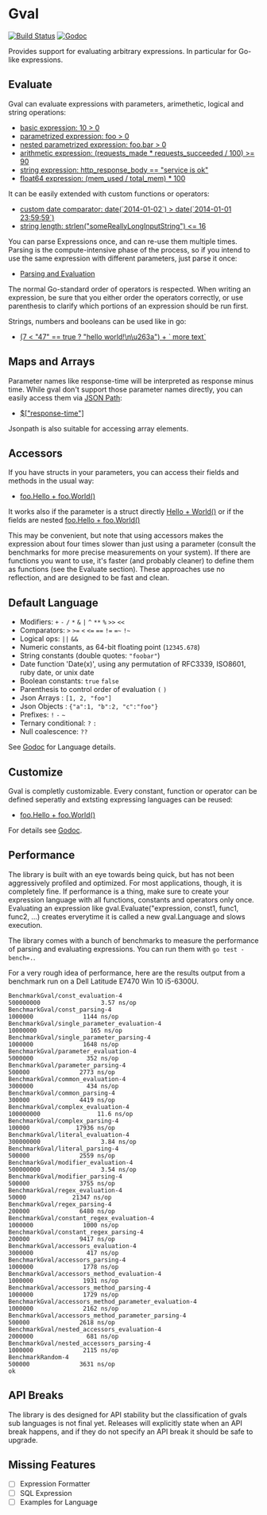 Gval
====

[![Build Status](https://travis-ci.org/PaesslerAG/gval.svg?branch=master)](https://travis-ci.org/PaesslerAG/gval)
[![Godoc](https://godoc.org/github.com/PaesslerAG/gval?status.png)](https://godoc.org/github.com/PaesslerAG/gval)


Provides support for evaluating arbitrary expressions. In particular for Go-like expressions.

Evaluate
--

Gval can evaluate expressions with parameters, arimethetic, logical and string operations:

- [basic expression: 10 > 0](https://godoc.org/github.com/PaesslerAG/gval/#example_Evaluate_basic)
- [parametrized expression: foo > 0](https://godoc.org/github.com/PaesslerAG/gval/#example_Evaluate_parameter)
- [nested parametrized expression: foo.bar > 0](https://godoc.org/github.com/PaesslerAG/gval/#example_Evaluate_nestedParameter)
- [arithmetic expression: (requests_made * requests_succeeded / 100) >= 90](https://godoc.org/github.com/PaesslerAG/gval/#example_Evaluate_arithmetic)
- [string expression: http_response_body == "service is ok"](https://godoc.org/github.com/PaesslerAG/gval/#example_Evaluate_string)
- [float64 expression: (mem_used / total_mem) * 100](https://godoc.org/github.com/PaesslerAG/gval/#example_Evaluate_float64)

It can be easily extended with custom functions or operators:

- [custom date comparator: date(\`2014-01-02\`) > date(\`2014-01-01 23:59:59\`)](https://godoc.org/github.com/PaesslerAG/gval/#example_Evaluate_dateComparison)
- [string length: strlen("someReallyLongInputString") <= 16](https://godoc.org/github.com/PaesslerAG/gval/#example_Evaluate_basic)


You can parse Expressions once, and can re-use them multiple times. Parsing is the compute-intensive phase of the process, so if you intend to use the same expression with different parameters, just parse it once:

- [Parsing and Evaluation](https://godoc.org/github.com/PaesslerAG/gval/#example_Evaluable)

The normal Go-standard order of operators is respected. When writing an expression, be sure that you either order the operators correctly, or use parenthesis to clarify which portions of an expression should be run first.

Strings, numbers and booleans can be used like in go:

- [(7 < "47" == true ? "hello world!\n\u263a") + \` more text\`](https://godoc.org/github.com/PaesslerAG/gval/#example_Evaluable)

Maps and Arrays 
--

Parameter names like response-time will be interpreted as response minus time. While gval don't support those parameter names directly, you can easily access them via [JSON Path](https://github.com/PaesslerAG/jsonpath):

- [$["response-time"]](https://godoc.org/github.com/PaesslerAG/gval/#example_Evaluate_jsonpath)

Jsonpath is also suitable for accessing array elements.

Accessors
--

If you have structs in your parameters, you can access their fields and methods in the usual way:

- [foo.Hello + foo.World()](https://godoc.org/github.com/PaesslerAG/gval/#example_Evaluate_flatAccessor)

It works also if the parameter is a struct directly
[Hello + World()](https://godoc.org/github.com/PaesslerAG/gval/#accessor)
or if the fields are nested
[foo.Hello + foo.World()](https://godoc.org/github.com/PaesslerAG/gval/#example_Evaluate_nestedAccessor)


This may be convenient, but note that using accessors makes the expression about four times slower than just using a parameter (consult the benchmarks for more precise measurements on your system). If there are functions you want to use, it's faster (and probably cleaner) to define them as functions (see the Evaluate section). These approaches use no reflection, and are designed to be fast and clean.

Default Language
--

* Modifiers: `+` `-` `/` `*` `&` `|` `^` `**` `%` `>>` `<<`
* Comparators: `>` `>=` `<` `<=` `==` `!=` `=~` `!~`
* Logical ops: `||` `&&`
* Numeric constants, as 64-bit floating point (`12345.678`)
* String constants (double quotes: `"foobar"`)
* Date function 'Date(x)', using any permutation of RFC3339, ISO8601, ruby date, or unix date
* Boolean constants: `true` `false`
* Parenthesis to control order of evaluation `(` `)`
* Json Arrays : `[1, 2, "foo"]`
* Json Objects : `{"a":1, "b":2, "c":"foo"}`
* Prefixes: `!` `-` `~`
* Ternary conditional: `?` `:`
* Null coalescence: `??`

See [Godoc](https://godoc.org/github.com/PaesslerAG/gval/#Gval) for Language details.

Customize
--
Gval is completly customizable. Every constant, function or operator can be defined seperatly and extsting expressing languages can be reused:

- [foo.Hello + foo.World()](https://godoc.org/github.com/PaesslerAG/gval/#example_Language)

For details see [Godoc](https://godoc.org/github.com/PaesslerAG/gval).

Performance
--
The library is built with an eye towards being quick, but has not been aggressively profiled and optimized. For most applications, though, it is completely fine. 
If performance is a thing, make sure to create your expression language with all functions, constants and operators only once. Evaluating an expression like gval.Evaluate("expression, const1, func1, func2, ...) creates erverytime it is called a new gval.Language and slows execution.  

The library comes with a bunch of benchmarks to measure the performance of parsing and evaluating expressions. You can run them with `go test -bench=.`. 

For a very rough idea of performance, here are the results output from a benchmark run on a Dell Latitude E7470 Win 10 i5-6300U.

```
BenchmarkGval/const_evaluation-4                               500000000                 3.57 ns/op
BenchmarkGval/const_parsing-4                                    1000000              1144 ns/op
BenchmarkGval/single_parameter_evaluation-4                     10000000               165 ns/op
BenchmarkGval/single_parameter_parsing-4                         1000000              1648 ns/op
BenchmarkGval/parameter_evaluation-4                             5000000               352 ns/op
BenchmarkGval/parameter_parsing-4                                 500000              2773 ns/op
BenchmarkGval/common_evaluation-4                                3000000               434 ns/op
BenchmarkGval/common_parsing-4                                    300000              4419 ns/op
BenchmarkGval/complex_evaluation-4                             100000000                11.6 ns/op
BenchmarkGval/complex_parsing-4                                   100000             17936 ns/op
BenchmarkGval/literal_evaluation-4                             300000000                 3.84 ns/op
BenchmarkGval/literal_parsing-4                                   500000              2559 ns/op
BenchmarkGval/modifier_evaluation-4                            500000000                 3.54 ns/op
BenchmarkGval/modifier_parsing-4                                  500000              3755 ns/op
BenchmarkGval/regex_evaluation-4                                   50000             21347 ns/op
BenchmarkGval/regex_parsing-4                                     200000              6480 ns/op
BenchmarkGval/constant_regex_evaluation-4                        1000000              1000 ns/op
BenchmarkGval/constant_regex_parsing-4                            200000              9417 ns/op
BenchmarkGval/accessors_evaluation-4                             3000000               417 ns/op
BenchmarkGval/accessors_parsing-4                                1000000              1778 ns/op
BenchmarkGval/accessors_method_evaluation-4                      1000000              1931 ns/op
BenchmarkGval/accessors_method_parsing-4                         1000000              1729 ns/op
BenchmarkGval/accessors_method_parameter_evaluation-4            1000000              2162 ns/op
BenchmarkGval/accessors_method_parameter_parsing-4                500000              2618 ns/op
BenchmarkGval/nested_accessors_evaluation-4                      2000000               681 ns/op
BenchmarkGval/nested_accessors_parsing-4                         1000000              2115 ns/op
BenchmarkRandom-4                                                 500000              3631 ns/op
ok
```

API Breaks
--

The library is des designed for API stability but the classification of gvals sub languages is not final yet. Releases will explicitly state when an API break happens, and if they do not specify an API break it should be safe to upgrade.

Missing Features
--

- [ ] Expression Formatter
- [ ] SQL Expression
- [ ] Examples for Language